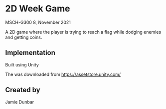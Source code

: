 # 2D Week Game
MSCH-G300 8, November 2021

A 2D game where the player is trying to reach a flag while dodging enemies and getting coins.

## Implementation
Built using Unity

The  was downloaded from
https://assetstore.unity.com/


## Created by
Jamie Dunbar
